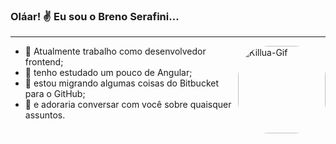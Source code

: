 ### Oláar! ✌️ Eu sou o Breno Serafini...
---

<img align="right" alt="Killua-Gif" height="140" style="border-radius: 50px;" src="https://brenoserafini.com/killuaGif.gif">

- 🚀 Atualmente trabalho como desenvolvedor frontend;
- 🌱 tenho estudado um pouco de Angular;
- 👾 estou migrando algumas coisas do Bitbucket para o GitHub;
- 🥰 e adoraria conversar com você sobre quaisquer assuntos. 

<!-- - ⚡ FunFact:  -->
<!-- <p align="left"> <img src="https://komarev.com/ghpvc/?username=brenoserafini&&color=dc143c" alt="brenoserafini"/> </p> -->
